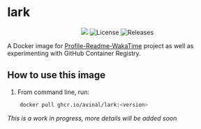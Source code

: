 # lark

<p align=center><img src="https://github.com/avinal/lark/actions/workflows/publish-image.yml/badge.svg?event=release"> <img src="https://img.shields.io/github/license/avinal/lark" alt="License"> <img src="https://img.shields.io/github/v/release/avinal/lark" alt="Releases"><p>

A Docker image for [Profile-Readme-WakaTime](https://github.com/avinal/Profile-Readme-WakaTime.git) project as well as experimenting with GitHub Container Registry.

## How to use this image

1. From command line, run:

```bash
    docker pull ghcr.io/avinal/lark:<version>
```

*This is a work in progress, more details will be added soon*
